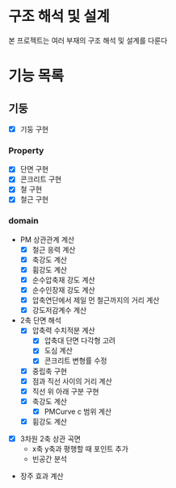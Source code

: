 # 구조 해석 및 설계
본 프로젝트는 여러 부재의 구조 해석 및 설계를 다룬다

# 기능 목록

## 기둥
- [x] 기둥 구현
### Property
- [x] 단면 구현
- [x] 콘크리트 구현
- [x] 철 구현
- [x] 철근 구현
### domain
- PM 상관관계 계산
  - [x] 철근 응력 계산
  - [x] 축강도 계산
  - [x] 휨강도 계산
  - [x] 순수압축재 강도 계산
  - [x] 순수인장재 강도 계산
  - [x] 압축연단에서 제일 먼 철근까지의 거리 계산
  - [x] 강도저감계수 계산
- 2축 단면 해석
  - [x] 압축력 수치적분 계산
    - [x] 압축대 단면 다각형 고려
    - [x] 도심 계산
    - [x] 콘크리트 변형률 수정
  - [x] 중립축 구현
  - [x] 점과 직선 사이의 거리 계산
  - [x] 직선 위 아래 구분 구현
  - [x] 축강도 계산
    - [x] PMCurve c 범위 계산
  - [x] 휨강도 계산
- [x] 3차원 2축 상관 곡면
  - x축 y축과 평행할 때 포인트 추가
  - 빈공간 분석
- 장주 효과 계산
